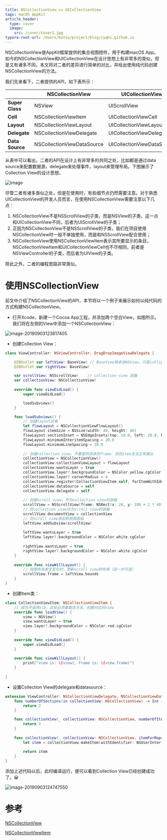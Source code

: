 ```yaml
---
title: NSCollectionView vs UICollectionView
tags: macOS AppKit
article_header:
  type: cover
  image:
    src: /cover/cover1.jpg
typora-root-url: /Users/mutsu/project/blog/zyqhi.github.io
---
```


NSCollectionView是AppKit框架提供的集合视图控件，用于构建macOS App。如今的NSCollectionView和UICollectionView在设计思想上有非常多的类似，但是又有诸多不同。本文将对二者的差异进行简单的对比，并给出使用纯代码创建NSCollectionView的方法。

我们先来看下，二者提供的API，如下表所示：

|                 | **NSCollectionView**       | **UICollectionView**       |
| --------------- | -------------------------- | -------------------------- |
| **Super Class** | NSView                     | UIScrollView               |
| **Cell**        | NSCollectionViewItem       | UICollectionViewCell       |
| **Layout**      | NSCollectionViewLayout     | UICollectionViewLayout     |
| **Delegate**    | NSCollectionViewDelegate   | UICollectionViewDelegate   |
| **Data Source** | NSCollectionViewDataSource | UICollectionViewDataSource |

从表中可以看出，二者的API在设计上有非常多的共同之处，比如都是通过data source来配置数据源，delegate来处理事件，layout来管理布局。下图展示了Collection View的设计思想。

![image](/../../../../../../../media/2019-09-03-comparing-nscollectionview-and-uicollectionview/cv_objects_2x_37439bb5-da91-4db6-a7f0-03c4046877f4.png)



尽管二者有诸多类似之处，但是在使用时，有些细节点仍然需要注意。对于熟悉UICollectionView的开发人员而言，在使用NSCollectionView需要注意以下几点：

1. NSCollectionView不是NSScrollView的子类，而是NSView的子类，这一点和UICollectionView不同，后者为UIScrollView的子类；
2. 正因为NSCollectionView不是NSScrollView的子类，我们在项目使用NSCollectionView时一般不单独使用，而是和NSScrollView配合使用；
3. NSCollectionView使用NSCollectionViewItem表示其所要显示的条目，NSCollectionViewItem和UICollectionViewCell也不尽相同，前者是NSViewController的子类，而后者为UIView的子类。

除此之外，二者的编程思路非常类似。

# 使用NSCollectionView

前文中介绍了NSCollectionView的API，本节将以一个例子来展示如何以纯代码的方式构建NSCollectionView。

- 打开Xcode，新建一个Cocoa App工程，并添加两个空白View，如图所示。我们将在左侧的View中添加一个NSCollectionView：

![image-20190903123817405](/../../../../../../../media/2019-09-03-comparing-nscollectionview-and-uicollectionview/image-20190903123817405.png)

- 创建Collection View：

```swift
class ViewController: NSViewController, DragDropImageViewDelegate {

    @IBOutlet var leftView: BaseView! // BaseView继承自NSView，只是isFlipped为true
    @IBOutlet var rightView: BaseView!

    var scrollView: NSScrollView!    // collection view 容器
    var collectionView: NSCollectionView! 
    
    override func viewDidLoad() {
        super.viewDidLoad()

        loadSubviews()
    }

    func loadSubviews() {
        // 创建layout对象
        let flowLayout = NSCollectionViewFlowLayout()
        flowLayout.itemSize = NSSize(width: 48, height: 48)
        flowLayout.sectionInset = NSEdgeInsets(top: 10.0, left: 20.0, bottom: 10.0, right: 20.0)
        flowLayout.minimumInteritemSpacing = 20.0
        flowLayout.minimumLineSpacing = 20.0
       
        // 创建collection view，不要提供具体的frame，否则item无法正常展出
        collectionView = NSCollectionView()
        collectionView.collectionViewLayout = flowLayout
        collectionView.wantsLayer = true
        collectionView.layer?.backgroundColor = NSColor.yellow.cgColor
        collectionView.layer?.cornerRadius = 4
        collectionView.register(CollectionViewItem.self, forItemWithIdentifier: NSUserInterfaceItemIdentifier(rawValue: "CollectionViewItem"))
        collectionView.dataSource = self
        collectionView.delegate = self
        
        // 创建scroll view，作为collection view的容器
        scrollView = NSScrollView(frame: NSRect(x: 20, y: 108 + 2 * 48 + 3 * 15, width: 48 * 5 + 60, height: 120))
        // 将collection view作为scroll view的容器
        scrollView.documentView = collectionView
        // 将scroll view添加到视图层级
        leftView.addSubview(scrollView)
        
        leftView.wantsLayer = true
        leftView.layer?.backgroundColor = NSColor.white.cgColor
        
        rightView.wantsLayer = true
        rightView.layer?.backgroundColor = NSColor.white.cgColor
    }
    
    override func viewWillLayout() {
        // 视图布局发生变化时，更新scroll view的布局（这一步可选）
        scrollView.frame = leftView.bounds
    }
}
```

- 创建Item类：

``` swift
class CollectionViewItem: NSCollectionViewItem {
    // 因为不适用xib，此处必须重载该方法，创建对应的view
    override func loadView() {
        view = NSView()
        view.wantsLayer = true
        view.layer?.backgroundColor = NSColor.red.cgColor
    }
    
    override func viewDidLoad() {
        super.viewDidLoad()
    }
    
    override func viewWillLayout() {
        print("view is: \(view), frame is: \(view.frame)")
    }
    
}
```

- 设置Collection View的delegate和datasource：

``` swift
extension ViewController: NSCollectionViewDelegate, NSCollectionViewDataSource {
    func numberOfSections(in collectionView: NSCollectionView) -> Int {
        return 2
    }

    func collectionView(_ collectionView: NSCollectionView, numberOfItemsInSection section: Int) -> Int {
        return 2
    }
    
    func collectionView(_ collectionView: NSCollectionView, itemForRepresentedObjectAt indexPath: IndexPath) -> NSCollectionViewItem {
        let item = collectionView.makeItem(withIdentifier: NSUserInterfaceItemIdentifier(rawValue: "CollectionViewItem"), for: indexPath) as! CollectionViewItem
        
        return item
    }   
}
```

添加上述代码以后，此时编译运行，便可以看到Collection View已经创建成功了。😀

![image-20190903124747550](/../../../../../../../media/2019-09-03-comparing-nscollectionview-and-uicollectionview/image-20190903124747550.png)

# 参考

[NSCollectionView](https://developer.apple.com/documentation/appkit/nscollectionview)

[NSCollectionViewItem](https://developer.apple.com/documentation/appkit/nscollectionviewitem)